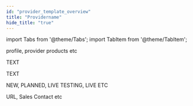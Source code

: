 ```yaml
---
id: "provider_template_overview"
title: "Providername"
hide_title: "true"
---
```

import Tabs from '@theme/Tabs';
import TabItem from '@theme/TabItem';

<Tabs>
  <TabItem value="about" label="About" default>

  profile, provider products etc
   

  </TabItem>
  <TabItem value="currencies" label="Supported Currencies">

  TEXT


  </TabItem>
  <TabItem value="countries" label="Supported Countries">

  TEXT


  </TabItem>
  <TabItem value="status" label="Integration Status">

  NEW, PLANNED, LIVE TESTING, LIVE ETC


  </TabItem>
  <TabItem value="contact" label="Provider Contact Information">

  URL, Sales Contact etc


  </TabItem>
</Tabs>

